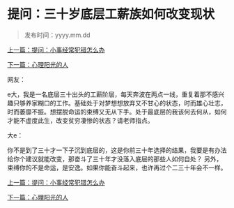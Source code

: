# 提问：三十岁底层工薪族如何改变现状

>发布时间：yyyy.mm.dd

[上一篇：提问：小事经常犯错怎么办](/social/article68)

[下一篇：心理阳光的人](/social/article70)

网友：

e大，我是一名底层三十出头的工薪阶层，每天奔波在两点一线，重复着那不感兴趣只够养家糊口的工作。基础处于对梦想想放弃又不甘心的状态，时而雄心壮志，时而萎靡不振。想摆脱命运的束缚又无从下手。处于最底层的我该何去何从，如何才能不虚度此生，改变贫穷凄惨的状态？请老师指点。



大e：

你不是到了三十才一下子沉到底层的，这是你前三十年选择的结果，我要是有办法给你个建议就能改变，那奋斗了三十年才没落入底层的那些人如何自处？ 另外，束缚你的不是命运，是安逸。如果你能奋斗起来，也许再过个二三十年会不一样。

[上一篇：提问：小事经常犯错怎么办](/social/article68)

[下一篇：心理阳光的人](/social/article70)

